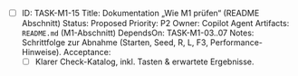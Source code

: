 - [ ] ID: TASK-M1-15
  Title: Dokumentation „Wie M1 prüfen“ (README Abschnitt)
  Status: Proposed
  Priority: P2
  Owner: Copilot Agent
  Artifacts: `README.md` (M1-Abschnitt)
  DependsOn: TASK-M1-03..07
  Notes:
  Schrittfolge zur Abnahme (Starten, Seed, R, L, F3, Performance-Hinweise).
  Acceptance:
  - [ ] Klarer Check-Katalog, inkl. Tasten & erwartete Ergebnisse.
